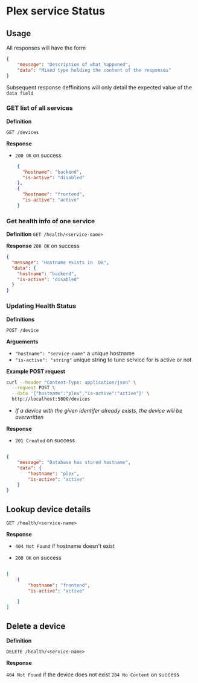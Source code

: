 # Plex service Status

## Usage 

All responses will have the form 

```json 
{
	"message": "Description of what happened",
	"data": "Mixed type holding the content of the responses"
}
```

Subsequent response deffinitions will only detail the expected value of the `data field`

### GET list of all services

**Definition**

`GET /devices`

**Response**

- `200 OK` on success

```json
    {
      "hostname": "backend",
      "is-active": "disabled"
    },
    {
      "hostname": "frontend",
      "is-active": "active"
    }
```

### Get health info of one service

**Definition**
`GET /health/<service-name>`


**Response**
`200 OK` on success

```json 
{
  "message": "Hostname exists in  DB",
  "data": {
    "hostname": "backend",
    "is-active": "disabled"
  }
}

```


### Updating Health Status

**Definitions**

 `POST /device`

**Arguements**

- `"hostname": "service-name"` a unique hostname 
- `"is-active": "string"` unique string to tune service for is active or not

**Example POST request**
```bash 
curl --header "Content-Type: application/json" \
  --request POST \
  --data '{"hostname":"plex","is-active":"active"}' \
  http://localhost:5000/devices
```


- *If a device with the given identifer already exists, the device will be overwritten*

**Response**

- `201 Created` on success
```json

{
    "message": "Database has stored hostname",
    "data": {
        "hostname": "plex",
        "is-active": "active"
    }
}

```

## Lookup device details 

`GET /health/<service-name>`

**Response**

- `404 Not Found` if hostname doesn't exist 

- `200 OK` on success 

```json

[
	{
		"hostname": "frontend",
		"is-active": "active"

	}
]
```
## Delete a device

**Definition**

`DELETE /health/<service-name>`

**Response**

`404 Not Found` if the device does not exist
`204 No Content` on success








